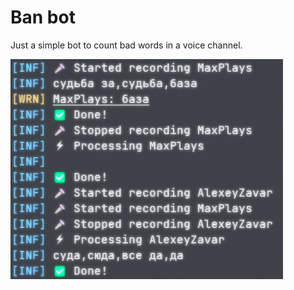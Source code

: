 # Ban bot

Just a simple bot to count bad words in a voice channel.

![Preview](.github/preview.png)
